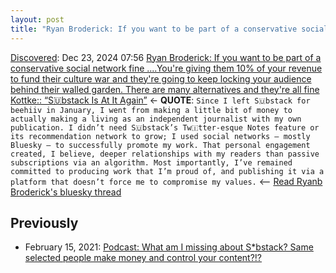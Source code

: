 ```yaml
---
layout: post
title: "Ryan Broderick: If you want to be part of a conservative social network fine ....You're giving them 10% of your revenue to fund their culture war and they're going to keep locking your audience behind their walled garden. There are many alternatives and they're all fine Kottke:: “S🇺bstack Is At It Again”"
---
```

[Discovered](http://rolandtanglao.com/2020/07/29/p1-blogthis-checkvist-list-links-to-blog/): Dec 23, 2024 07:56 [Ryan Broderick: If you want to be part of a conservative social network fine ....You're giving them 10% of your revenue to fund their culture war and they're going to keep locking your audience behind their walled garden. There are many alternatives and they're all fine Kottke:: “S🇺bstack Is At It Again”](https://kottke.org/24/12/substack-is-at-it-again) <- **QUOTE**: `Since I left S🇺bstack for beehiiv in January, I went from making a little bit of money to actually making a living as an independent journalist with my own publication. I didn’t need S🇺bstack’s Tw🇮tter-esque Notes feature or its recommendation network to grow; I used social networks — mostly Bluesky — to successfully promote my work. That personal engagement created, I believe, deeper relationships with my readers than passive subscriptions via an algorithm. Most importantly, I’ve remained committed to producing work that I’m proud of, and publishing it via a platform that doesn’t force me to compromise my values.` <-- [Read Ryanb Broderick's bluesky thread](https://bsky.app/profile/ryanhatesthis.bsky.social/post/3ldjeowoaas2b)

## Previously
* February 15, 2021: [Podcast: What am I missing about S*bstack? Same selected people make money and control your content?!?](http://rolandtanglao.com/2021/02/15/p1-what-am-i-missing-about-sbstack/)
